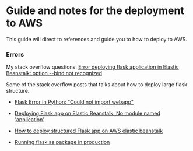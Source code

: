 # Guide and notes for the deployment to AWS

This guide will direct to references and guide you to how to deploy to AWS.

### Errors

My stack overflow questions: [Error deploying flask application in Elastic Beanstalk: option --bind not recognized](https://stackoverflow.com/questions/69441814/error-deploying-flask-application-in-elastic-beanstalk-option-bind-not-recogn)

Some of the stack overflow posts that talks about how to deploy large flask structure.

- [Flask Error in Python: "Could not import webapp"](https://stackoverflow.com/questions/62585946/flask-error-in-python-could-not-import-webapp)

- [Deploying Flask app on Elastic Beanstalk: No module named 'application'](https://stackoverflow.com/questions/64000856/deploying-flask-app-on-elastic-beanstalk-no-module-named-application)

- [How to deploy structured Flask app on AWS elastic beanstalk](https://stackoverflow.com/questions/20558747/how-to-deploy-structured-flask-app-on-aws-elastic-beanstalk)

- [Running flask as package in production](https://stackoverflow.com/questions/47757167/running-flask-as-package-in-production)